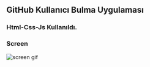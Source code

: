 ## GitHub Kullanıcı Bulma Uygulaması

### Html-Css-Js Kullanıldı.

### Screen

![screen gif](https://github.com/zeynepdeli/githubFinder-html-css-js/assets/129688573/ca4e93a0-9cf9-4a1a-8b86-261acb01aa2b)
